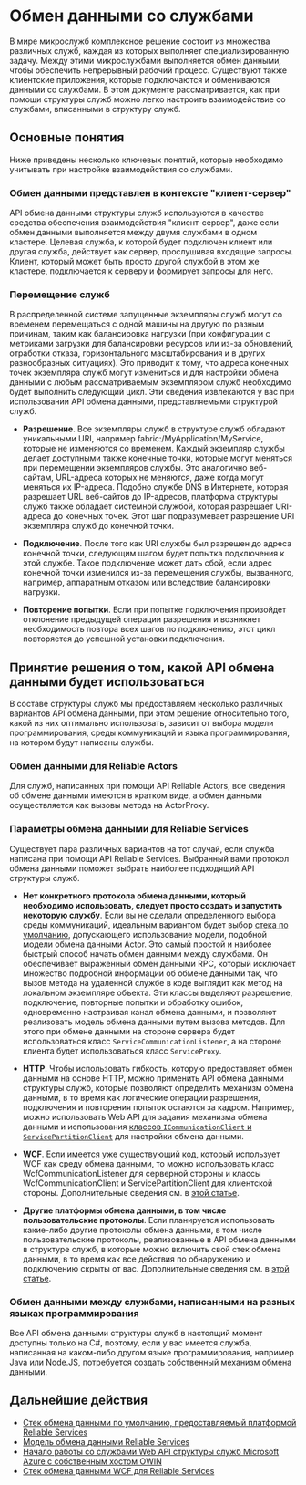 <properties
   pageTitle="Структура служб Microsoft Azure Обмен данными со службами"
   description="В настоящей статье представлен способ подключения и обмена данными со службами в приложениях структуры служб."
   services="service-fabric"
   documentationCenter=".net"
   authors="kunaldsingh"
   manager="timlt"
   editor=""/>

<tags
   ms.service="service-fabric"
   ms.devlang="dotnet"
   ms.topic="article"
   ms.tgt_pltfrm="NA"
   ms.workload="NA"
   ms.date="08/21/2015"
   ms.author="kunalds"/>


# Обмен данными со службами
В мире микрослужб комплексное решение состоит из множества различных служб, каждая из которых выполняет специализированную задачу. Между этими микрослужбами выполняется обмен данными, чтобы обеспечить непрерывный рабочий процесс. Существуют также клиентские приложения, которые подключаются и обмениваются данными со службами. В этом документе рассматривается, как при помощи структуры служб можно легко настроить взаимодействие со службами, вписанными в структуру служб.

## Основные понятия
Ниже приведены несколько ключевых понятий, которые необходимо учитывать при настройке взаимодействия со службами.
### Обмен данными представлен в контексте "клиент-сервер"
API обмена данными структуры служб используются в качестве средства обеспечения взаимодействия "клиент-сервер", даже если обмен данными выполняется между двумя службами в одном кластере. Целевая служба, к которой будет подключен клиент или другая служба, действует как сервер, прослушивая входящие запросы. Клиент, который может быть просто другой службой в этом же кластере, подключается к серверу и формирует запросы для него.
### Перемещение служб
В распределенной системе запущенные экземпляры служб могут со временем перемещаться с одной машины на другую по разным причинам, таким как балансировка нагрузки (при конфигурации с метриками загрузки для балансировки ресурсов или из-за обновлений, отработки отказа, горизонтального масштабирования и в других разнообразных ситуациях). Это приводит к тому, что адреса конечных точек экземпляра служб могут измениться и для настройки обмена данными с любым рассматриваемым экземпляром служб необходимо будет выполнить следующий цикл. Эти сведения извлекаются у вас при использовании API обмена данными, представляемыми структурой служб.

* **Разрешение**. Все экземпляры служб в структуре служб обладают уникальными URI, например fabric:/MyApplication/MyService, которые не изменяются со временем. Каждый экземпляр службы делает доступными также конечные точки, которые могут меняться при перемещении экземпляров службы. Это аналогично веб-сайтам, URL-адреса которых не меняются, даже когда могут меняться их IP-адреса. Подобно службе DNS в Интернете, которая разрешает URL веб-сайтов до IP-адресов, платформа структуры служб также обладает системной службой, которая разрешает URI-адреса до конечных точек. Этот шаг подразумевает разрешение URI экземпляра служб до конечной точки.

* **Подключение**. После того как URI службы был разрешен до адреса конечной точки, следующим шагом будет попытка подключения к этой службе. Такое подключение может дать сбой, если адрес конечной точки изменился из-за перемещения службы, вызванного, например, аппаратным отказом или вследствие балансировки нагрузки.

* **Повторение попытки**. Если при попытке подключения произойдет отклонение предыдущей операции разрешения и возникнет необходимость повтора всех шагов по подключению, этот цикл повторяется до успешной установки подключения.

## Принятие решения о том, какой API обмена данными будет использоваться
В составе структуры служб мы предоставляем несколько различных вариантов API обмена данными, при этом решение относительно того, какой из них оптимально использовать, зависит от выбора модели программирования, среды коммуникаций и языка программирования, на котором будут написаны службы.
### Обмен данными для Reliable Actors
Для служб, написанных при помощи API Reliable Actors, все сведения об обмене данными имеются в кратком виде, а обмен данными осуществляется как вызовы метода на ActorProxy.

### Параметры обмена данными для Reliable Services
Существует пара различных вариантов на тот случай, если служба написана при помощи API Reliable Services. Выбранный вами протокол обмена данными поможет выбрать наиболее подходящий API структуры служб.

* **Нет конкретного протокола обмена данными, который необходимо использовать, следует просто создать и запустить некоторую службу**. Если вы не сделали определенного выбора среды коммуникаций, идеальным вариантом будет выбор [стека по умолчанию](service-fabric-reliable-services-communication-default.md), допускающего использование модели, подобной модели обмена данными Actor. Это самый простой и наиболее быстрый способ начать обмен данными между службами. Он обеспечивает выраженный обмен данными RPC, который исключает множество подробной информации об обмене данными так, что вызов метода на удаленной службе в коде выглядит как метод на локальном экземпляре объекта. Эти классы выделяют разрешение, подключение, повторные попытки и обработку ошибок, одновременно настраивая канал обмена данными, и позволяют реализовать модель обмена данными путем вызова методов. Для этого при обмене данными на стороне сервера будет использоваться класс `ServiceCommunicationListener`, а на стороне клиента будет использоваться класс `ServiceProxy`.

* **HTTP**. Чтобы использовать гибкость, которую предоставляет обмен данными на основе HTTP, можно применить API обмена данными структуры служб, которые позволяют определить механизм обмена данными, в то время как логические операции разрешения, подключения и повторения попыток остаются за кадром. Например, можно использовать Web API для задания механизма обмена данными и использования [классов `ICommunicationClient` и `ServicePartitionClient`](service-fabric-reliable-services-communication.md) для настройки обмена данными.
* **WCF**. Если имеется уже существующий код, который использует WCF как среду обмена данными, то можно использовать класс WcfCommunicationListener для серверной стороны и классы WcfCommunicationClient и ServicePartitionClient для клиентской стороны. Дополнительные сведения см. в [этой статье](service-fabric-reliable-services-communication-wcf.md).

* **Другие платформы обмена данными, в том числе пользовательские протоколы**. Если планируется использовать какие-либо другие протоколы обмена данными, в том числе пользовательские протоколы, реализованные в API обмена данными в структуре служб, в которые можно включить свой стек обмена данными, в то время как все действия по обнаружению и подключению скрыты от вас. Дополнительные сведения см. в [этой статье](service-fabric-reliable-services-communication.md).

### Обмен данными между службами, написанными на разных языках программирования
Все API обмена данными структуры служб в настоящий момент доступны только на C#, поэтому, если у вас имеется служба, написанная на каком-либо другом языке программирования, например Java или Node.JS, потребуется создать собственный механизм обмена данными.

## Дальнейшие действия
* [Стек обмена данными по умолчанию, предоставляемый платформой Reliable Services](service-fabric-reliable-services-communication-default.md)
* [Модель обмена данными Reliable Services](service-fabric-reliable-services-communication.md)
* [Начало работы со службами Web API структуры служб Microsoft Azure с собственным хостом OWIN](service-fabric-reliable-services-communication-webapi.md)
* [Стек обмена данными WCF для Reliable Services](service-fabric-reliable-services-communication-wcf.md)

<!---HONumber=Oct15_HO3-->